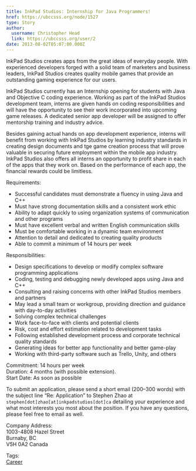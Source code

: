 ```yaml
---
title: InkPad Studios: Internship for Java Programmers! 
href: https://ubccsss.org/node/1527
type: Story
author:
  username: Christopher Head
  link: https://ubccsss.org/user/2
date: 2013-08-02T05:07:00.000Z
---
```


<div class="field field-name-body field-type-text-with-summary field-label-hidden"><div class="field-items"><div class="field-item even"><p>InkPad Studios creates apps from the great ideas of everyday people. With experienced developers forged with a solid team of marketers and business leaders, InkPad Studios creates quality mobile games that provide an outstanding gaming experience for our users.</p>
<p>InkPad Studios currently has an Internship opening for students with Java and Objective C coding experience. Working as part of the InkPad Studios development team, interns are given hands on coding responsibilities and will have the opportunity to see their work incorporated into upcoming game releases. A dedicated senior app developer will be assigned to offer mentorship training and industry advice.</p>
<p>Besides gaining actual hands on app development experience, interns will benefit from working with InkPad Studios by learning industry standards in creating design documents and tge game creation process that will prove valuable in securing future employment within the mobile app industry. InkPad Studios also offers all interns an opportunity to profit share in each of the apps that they work on. Based on the performance of each app, the financial rewards could be limitless.</p>
<p>Requirements:</p>
<ul>
<li>Successful candidates must demonstrate a fluency in using Java and C++</li>
<li>Must have strong documentation skills and a consistent work ethic</li>
<li>Ability to adapt quickly to using organization systems of communication and other programs</li>
<li>Must have excellent verbal and written English communication skills</li>
<li>Must be comfortable working in a dynamic team environment</li>
<li>Attention to detail and dedicated to creating quality products</li>
<li>Able to commit a minimum of 14 hours per week</li>
</ul>
<p>Responsibilities:</p>
<ul>
<li>Design specifications to develop or modify complex software programming applications</li>
<li>Coding, testing and debugging newly developed apps using Java and C++</li>
<li>Consulting and raising concerns with other InkPad Studios members and partners</li>
<li>May lead a small team or workgroup, providing direction and guidance with day-to-day activities</li>
<li>Solving complex technical challenges</li>
<li>Work face-to-face with clients and potential clients</li>
<li>Risk, cost and effort estimation related to development tasks</li>
<li>Following established development process and corporate technical quality standards</li>
<li>Generating ideas for better app functionality and better game-play</li>
<li>Working with third-party software such as Trello, Unity, and others</li>
</ul>
<p>Commitment: 14 hours per week<br>
Duration: 4 months (with possible extension).<br>
Start Date: As soon as possible</p>
<p>To submit an application, please send a short email (200&#x2013;300 words) with the subject line &#x201C;Re: Application&#x201D; to Stephen Zhao at <code>stephen[dot]zhao[at]inkpadstudios[dot]ca</code> detailing your experience and what most interests you most about the position. If you have any questions, please feel free to email as well.</p>
<p>Company Address:<br>
1003-4808 Hazel Street<br>
Burnaby, BC<br>
V5H 0A2 Canada</p>
</div></div></div>    <footer>
    <div class="field field-name-field-tags field-type-taxonomy-term-reference field-label-above"><div class="field-label">Tags:&#xA0;</div><div class="field-items"><div class="field-item even"><a href="/career">Career</a></div></div></div>      </footer>
